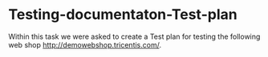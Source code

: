 # Testing-documentaton-Test-plan

 Within this task we were asked to create a Test plan for testing the following web shop http://demowebshop.tricentis.com/.
